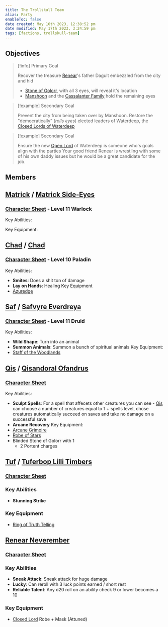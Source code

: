 ```yaml
---
title: The Trollskull Team
alias: Party
enableToc: false
date created: May 16th 2023, 12:38:52 pm
date modified: May 17th 2023, 3:24:59 pm
tags: [factions, trollskull-team]
---
```

## Objectives
> [!info] Primary Goal
>
> Recover the treasure [Renear](content/NPCs/Renear.md)'s father Dagult embezzled from the city and hid
> - [Stone of Golorr](content/Items%20of%20Note/Stone%20of%20Golorr.md), with all 3 eyes, will reveal it's location
> - [Manshoon](content/NPCs/Manshoon.md) and the [Cassalanter Family](content/NPCs/Cassalanter%20Family.md) hold the remaining eyes

> [!example] Secondary Goal
>
> Prevent the city from being taken over by Manshoon. Restore the "democratically" (*rolls eyes*) elected leaders of Waterdeep, the [Closed Lords of Waterdeep](content/Factions/Closed%20Lords%20of%20Waterdeep.md)
>

> [!example] Secondary Goal
>
> Ensure the new [Open Lord](content/Factions/Closed%20Lords%20of%20Waterdeep.md) of Waterdeep is someone who's goals align with the parties
> Your good friend Renear is wrestling with some of his own daddy issues but he would be a great candidate for the job.
>

## Members
## [Matrick](content/PCs/Matrick.md) / [Matrick Side-Eyes](content/PCs/Matrick.md)
### [Character Sheet](https://www.dndbeyond.com/characters/47957494) - Level 11 Warlock
Key Abilities:

Key Equipment:

## [Chad](content/PCs/Chad.md) / [Chad](content/PCs/Chad.md)
### [Character Sheet](https://www.dndbeyond.com/characters/29073151) - Level 10 Paladin
Key Abilities:
- **Smites**: Does a shit ton of damage
- **Lay on Hands**: Healing
Key Equipment
- [Azuredge](https://www.dndbeyond.com/magic-items/253562-azuredge)

## [Saf](content/PCs/Saf.md) / [Safvyre Everdreya](content/PCs/Saf.md)
### [Character Sheet](https://www.dndbeyond.com/characters/28905246) - Level 11 Druid
Key Abilities:
- **Wild Shape**: Turn into an animal
- **Summon Animals**: Summon a bunch of spiritual animals
Key Equipment:
- [Staff of the Woodlands](https://www.dndbeyond.com/magic-items/4769-staff-of-the-woodlands)

## [Qis](content/PCs/Qis.md) / [Qisandoral Ofandrus](content/PCs/Qis.md)
### [Character Sheet](https://www.dndbeyond.com/characters/29207223)
Key Abilities:
- **Sculpt Spells**: For a spell that affecets other creatures you can see - [Qis](content/PCs/Qis.md) can choose a number of creatures equal to 1 + spells level, chose creatures automatically succeed on saves and take no damage on a successful save
- **Arcane Recovery**
Key Equipment:
- [Arcane Grimoire](https://www.dndbeyond.com/magic-items/2411946-arcane-grimoire-2)
- [Robe of Stars](https://www.dndbeyond.com/magic-items/4741-robe-of-stars)
- Blinded Stone of Golorr with 1
	- 2 Portent charges

## [Tuf](content/PCs/Tuf.md) / [Tuferbop Lilli Timbers](content/PCs/Tuf.md)
### [Character Sheet](https://www.dndbeyond.com/characters/29269184)
### Key Abilities
- **Stunning Strike**
### Key Equipment
- [Ring of Truth Telling](https://www.dndbeyond.com/magic-items/254338-ring-of-truth-telling)

## [Renear Neverember](content/NPCs/Renear.md)
### [Character Sheet](https://www.dndbeyond.com/characters/52716043)
### Key Abilities
- **Sneak Attack**: Sneak attack for huge damage
- **Lucky**: Can reroll with 3 luck points earned / short rest
- **Reliable Talent**: Any d20 roll on an ability check 9 or lower becomes a 10
### Key Equipment
- [Closed Lord](content/Factions/Closed%20Lords%20of%20Waterdeep.md) Robe + Mask (Attuned)
